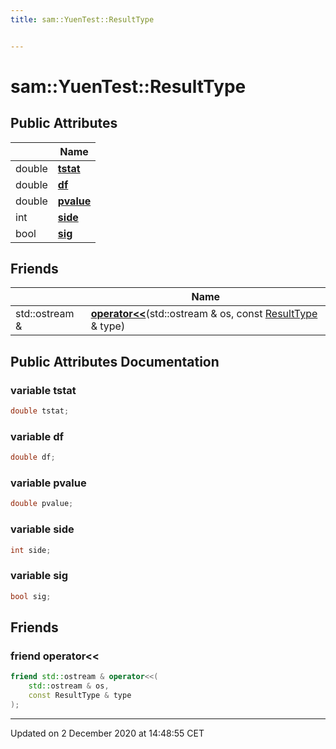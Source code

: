 ```yaml
---
title: sam::YuenTest::ResultType


---
```


# sam::YuenTest::ResultType





















## Public Attributes

|                | Name           |
| -------------- | -------------- |
| double | **[tstat](/doxygen/Classes/structsam_1_1_yuen_test_1_1_result_type/#variable-tstat)**  |
| double | **[df](/doxygen/Classes/structsam_1_1_yuen_test_1_1_result_type/#variable-df)**  |
| double | **[pvalue](/doxygen/Classes/structsam_1_1_yuen_test_1_1_result_type/#variable-pvalue)**  |
| int | **[side](/doxygen/Classes/structsam_1_1_yuen_test_1_1_result_type/#variable-side)**  |
| bool | **[sig](/doxygen/Classes/structsam_1_1_yuen_test_1_1_result_type/#variable-sig)**  |


## Friends

|                | Name           |
| -------------- | -------------- |
| std::ostream & | **[operator<<](/doxygen/Classes/structsam_1_1_yuen_test_1_1_result_type/#friend-operator<<)**(std::ostream & os, const [ResultType](/doxygen/Classes/structsam_1_1_yuen_test_1_1_result_type/) & type)  |














## Public Attributes Documentation

### variable tstat

```cpp
double tstat;
```





























### variable df

```cpp
double df;
```





























### variable pvalue

```cpp
double pvalue;
```





























### variable side

```cpp
int side;
```





























### variable sig

```cpp
bool sig;
```































## Friends

### friend operator<<

```cpp
friend std::ostream & operator<<(
    std::ostream & os,
    const ResultType & type
);
```































-------------------------------

Updated on  2 December 2020 at 14:48:55 CET